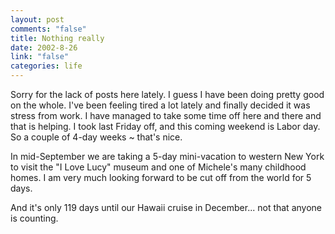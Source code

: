 ```yaml
--- 
layout: post
comments: "false"
title: Nothing really
date: 2002-8-26
link: "false"
categories: life
---
```

Sorry for the lack of posts here lately. I guess I have been doing pretty good on the whole. I've been feeling tired a lot lately and finally decided it was stress from work. I have managed to take some time off here and there and that is helping. I took last Friday off, and this coming weekend is Labor day. So a couple of 4-day weeks ~ that's nice.

In mid-September we are taking a 5-day mini-vacation to western New York to visit the "I Love Lucy" museum and one of Michele's many childhood homes. I am very much looking forward to be cut off from the world for 5 days.

And it's only 119 days until our Hawaii cruise in December... not that anyone is counting.
